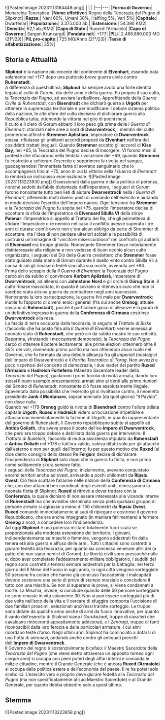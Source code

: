 
![[Pasted image 20231113184449.png]]
|   |   |
|---|---|
|**Forma di Governo:**| Monarchia Teocratica|
|**Nome effettivo:**| Regno della Teocrazia del Pugno di Slipknot|
|**Razze:**| Nani 60%, Umani 30%, Halfling 5%, Vari 5%|
|**Capitale:**| Dwarfenar|
|**Popolazione:**| 3.375.000 ab.|
|**Estensione:**| 54.390 KM2|
|**Densità:**| 62,1 ab./KM2| 
|**Capo di Stato:**| Ruxxed l'Armaiolo|
|**Capo di Governo:**| Sargen Krunkargd|
|**Fondata nel:**| +177|
|**PIL:**| 2.466.880.000 MO (21°/23)|
|**PIL pro-capite:**| 725 MO/Anno (21°/23)|
|**Tasso di alfabetizzazione:**| 35%|

## Storia e Attualità

  
**Slipknot** è la nazione più recente del continente di **Elvenhart**, essendo nata solamente nel +177 dopo una piuttosto breve guerra civile contro **Ruhenstadt**.  
A differenza di quest’ultima, **Slipknot** ha sempre avuto una forte identità legata al culto di _Gorum_, dio delle armi e della guerra. Fu proprio il suo culto, la _Teocrazia del Pugno_, ad avviare la ribellione. Approfittando della _Guerra Civile di Ruhenstadt_, con **Bisendradt** che dichiarò guerra a **Urgoth** per ottenere la supremazia territoriale e per modificare il debole sistema politico della nazione, le alte sfere del culto decisero di dichiarare guerra alla Repubblica tutta, ottenendo la vittoria nel giro di pochi mesi.  
Il culto e il clero di Gorum ebbero il loro peso già prima della _I Guerra di Elvenhart_: stanziati nelle aree a nord di **Dwarventrock**, i membri del culto premerono affinché **Stremmer Aplistiarà**, imperatore di **Dwarventrock** stessa, rifiutasse gli umilianti accordi proposti da **Elvenhart** nell’era dei cosiddetti trattati ineguali. Quando **Stremmer** accettò gli accordi di **Kiss Bay**, nel +65, la Teocrazia del Pugno decise di insorgere. Vi furono mesi di proteste che sfociarono nella tentata rivoluzione del +69, quando **Stremmer** fu costretto a schierare l’esercito e sopprimere la rivolta nel sangue, guadagnandosi l’immeritata fama di sovrano sanguinario che lo accompagnerà fino al +75, anno in cui la vittoria nella _I Guerra di Elvenhart_ lo renderà un indiscusso eroe nazionale. 
![[Pasted image 20231113223930.png]]
Ossessionati dalla guerra e dalla politica di potenza, nonché sedotti dall’abile diplomazia dell’imperatore, i seguaci di _Gorum_ furono nonostante tutto ben lieti di aiutare **Dwarventrock** nella _I Guerra di Elvenhart_, ottenendo molti diversi posti di comando nell'esercito e aiutando in modo decisivo l’esercito dell’impero nanico. Ogni tensione fra **Stremmer** e la _Teocrazia del Pugno_ fu sopita nel +75, quando l’imperatore decise di accettare la sfida dell’Imperatrice di **Elvensard Sibilla VI** della stirpe **Palenar**: l'imperatrice si appellò al Trattato dei Re, che gli permetteva di sfidare l'imperatore o re nemico nel caso il conflitto avesse superato i tre anni di durata: com'è ovvio non c'era alcun obbligo da parte di Stremmer di accettare, ma l'idea di non perdere ulteriori soldati e la possibilità di costruirsi un’immagine di "vincitore misericordioso" nei confronti gli abitanti di **Elvensard** era troppo ghiotta. 
Nonostante Stremmer fosse notoriamente disinteressato alla religione e non vedesse di buon occhio alcun culto organizzato, i seguaci del Dio della Guerra credettero che **Stremmer** fosse stato guidato dalla mano di _Gorum_ durante il duello vinto contro Sibilla VI: a causa di ciò gli rimasero fedeli sino alla sua morte, avvenuta nel +93.  
Prima dello scoppio della _II Guerra di Elvenhart_ la Teocrazia del Pugno cercò sin da subito di convincere **Korbart Aplistiarà**, Imperatore di **Dwarventrock**, ad allearsi con **Johnstone** **Nord** e gli orchi di **Oürug** **Stain**: il culto rimase inascoltato, in quanto il sovrano si riteneva sicuro che non ci sarebbe stata alcuna guerra da combattere negli anni successivi. Nonostante la loro partecipazione, la guerra finì male per **Dwarventrock**: inutile fu l’apporto di diversi eroici generali (fra cui anche **Orenog**, attuale sovrano di **Ruhenstadt**), poiché il particolare gioco di alleanze e la paura di un definitivo ingresso in guerra della **Conferenza** **di** **Cirmaea** costrinse **Dwarventrock** alla resa.  
La fascia di terra occupata dalla teocrazia, in seguito al _Trattato di Biske_ (l’accordo che ha posto fina alla _II Guerra di Elvenhart_) venne annessa al neonato stato di **Ruhenstadt**, che però sin da subito mostrò le sue criticità. Dapprima, sfruttando i meccanismi democratici, la _Teocrazia del Pugno_ cercò di ottenere il potere lecitamente: alle prime elezioni ottennero oltre il 35% dei voti, divenendo primo partito ma non ottenendo alcun ruolo nel Governo, che fu formato da una debole alleanza fra gli _Imperiali_ (nostalgici dell’Impero di Dwarventrock) e il _Partito Teocratico di Torag_. Non avvezzi e poco rispettosi del concetto di democrazia, i due leader del partito **Ruxed** **l’Armaiolo** e **Hadreich** **Forteferro** (Maestro Sacerdote leader della _Teocrazia_ _del_ _Pugno_), guidarono i primi focolai di rivota armata, dando loro stessi il buon esempio presentandosi armati sino ai denti alle prime riunioni del _Senato di Ruhenstadt_, nonostante ciò fosse assolutamente illegale. Spaventato dalla possibilità che l’esercito gli si rivoltasse contro, il neoeletto presidente **Junk** **il Montanaro**, soprannominato (da quel giorno) “il Pavido”, non disse nulla.  
Quando nel +179 **Orenog** guidò la rivolta di **Bisendradt** contro l'allora odiata capitale **Urgoth**, **Ruxed** e **Hadreich** videro un’occasione irripetibile e attaccarono immediatamente la fazione di Urgoth, in quanto rappresentante del governo di Ruhenstadt. Il Governo repubblicano subito si appellò ad **Antica** **Goliath**, che aveva preso il posto dell’ex-**Impero** **di** **Dwarventrock**, che però era troppo debole e debilitata dalla guerra per intervenire. Il _Trattato di Budelain_, l’accordo di mutua assistenza stipulato da **Ruhenstadt** e **Antica** **Goliath** nel +178 e tutt’ora valido, valeva difatti solo per gli attacchi dall’esterno e non per quelli dall’interno; fu per questo motivo che **Ruxed** (si dice dietro consiglio dello stesso Re **Fergan**) decise di dichiarare l’indipendenza di **Slipknot** solo dopo che la guerra fu finita, e non prima come solitamente si era sempre fatto.  
I seguaci della _Teocrazia del Pugno_, inizialmente, avevano conquistato enormi territori anche ad ovest, arrivando a pochi chilometri da **Ripsiu** **Ovest**. Ciò fece scattare l’allarme nelle nazioni della **Conferenza** **di** **Cirmaea** che, con due attacchi ben coordinati degli eserciti uniti, dimezzarono la neonata flotta di Slipknot. **Ruxed** si ritrovò a dover trattare con la **Conferenza**, la quale dichiarò di non essere interessata alle vicende interne di **Ruhenstadt** ma che avrebbe sterminato senza pietà qualsiasi  gruppo di persone armato si agirasse a meno di 150 chilometri da **Ripsiu** **Ovest**. **Ruxed** comandò immediatamente ai suoi di ripiegare e costrinse il governo Repubblicano, che era anche impegnato (in maniera fallimentare) a fermare **Orenog** a nord, a concedere loro l’indipendenza.  
Ad oggi **Slipknot** è una potenza militare totalmente fuori scala se proporzionata alla modesta estensione del territorio. I giovani, indipendentemente se maschi o femmine, vengono addestrati fin dalla tenera età alla guerra e all’uso delle armi. Tutti i cittadini sono costretti a giurare fedeltà alla teocrazia, per quanto sia concesso venerare altri dei (a patto che non siano nemici di _Gorum_). Le libertà civili sono pressoché nulle e, dopo aver completato l’addestramento militare obbligatorio, i sudditi del regno sono costretti a tenersi sempre addestrati per la battaglia: nel terzo giorno del II Mese del Fuoco in ogni anno, in ogni città vengono sorteggiate 50 persone fra coloro che hanno già concluso l’accademia: i malcapitati devono sostenere una serie di prove di stampo marziale e concludere il tutto con una mischia. Se non si superano le prove, si viene condannati a morte. La Mischia, invece, si conclude quando delle 50 persone sorteggiate ne sono rimaste in vita solamente 30. Non si può essere sorteggiati più di due volte nell’arco della vita e il cercare di sfuggire comporta l’uccisione di due familiari prossimi, selezionati anch’essi tramite sorteggio. Le truppe sono dotate da qualche anno anche di armi da fuoco innovative, per quanto il vanto dell’esercito di Slipknot siano i _Gorukazaal_, truppe di cavalieri che cavalcano rinoceronti appositamente addestrati, e i _Zentragt_, truppe di fanti riconoscibili dalla loro ferocia e dalle particolari armature, i cui elmi ricordano teste d’orso. Negli ultimi anni Slipknot ha cominciato a dotarsi di una flotta di aeronavi, andando anche contro gli antiquati precetti dell’**Impero** **di** **Dwarventrock**.  
Il Governo del regno è sostanzialmente bicefalo: il Maestro Sacerdote della _Teocrazia del Pugno_ (che viene eletto attraverso un apposito torneo ogni cinque anni) si occupa con pieni poteri degli affari interni e comanda le milizie cittadine, mentre il Grande Generale (che è ancora **Ruxed** **l’Armaiolo**) si occupa della politica estera e dell’economia del paese. Il re ha poteri solo simbolici. L’esercito vero e proprio deve giurare fedeltà alla _Teocrazia del Pugno_ (ma non specificatamente al suo Maestro Sacerdote) e al Grande Generale, per quanto debba obbedire solo a quest’ultimo.

## Stemma
![[Pasted image 20231113223958.png]]
